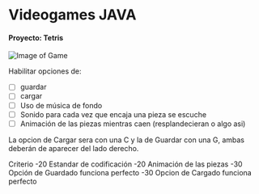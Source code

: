 # Videogames JAVA   
#### Proyecto: Tetris


![Image of Game](https://dl.dropboxusercontent.com/u/39165599/Github%20Projects/Juego.png)

Habilitar opciones de:
- [ ] guardar
- [ ] cargar
- [ ] Uso de música de fondo
- [ ] Sonido para cada vez que encaja una pieza se escuche
- [ ] Animación de las piezas mientras caen (resplandecieran o algo asi)

La opcion de Cargar sera con una C y la de Guardar con una G, ambas deberán de aparecer del lado derecho.



Criterio
-20   Estandar de codificación
-20   Animación de las piezas
-30  Opción de Guardado funciona perfecto
-30  Opcion de Cargado funciona perfecto
